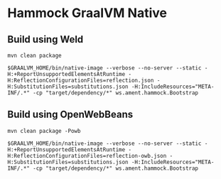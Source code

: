 # Hammock GraalVM Native

## Build using Weld

`mvn clean package`

`$GRAALVM_HOME/bin/native-image --verbose --no-server --static -H:+ReportUnsupportedElementsAtRuntime -H:ReflectionConfigurationFiles=reflection.json -H:SubstitutionFiles=substitutions.json -H:IncludeResources="META-INF/.*" -cp "target/dependency/*" ws.ament.hammock.Bootstrap`

## Build using OpenWebBeans

`mvn clean package -Powb`

`$GRAALVM_HOME/bin/native-image --verbose --no-server --static -H:+ReportUnsupportedElementsAtRuntime -H:ReflectionConfigurationFiles=reflection-owb.json -H:SubstitutionFiles=substitutions.json -H:IncludeResources="META-INF/.*" -cp "target/dependency/*" ws.ament.hammock.Bootstrap`